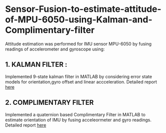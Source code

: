 # Sensor-Fusion-to-estimate-attitude-of-MPU-6050-using-Kalman-and-Complimentary-filter

Attitude estimation was performed for IMU sensor MPU-6050 by fusing readings of accelerometer and gyroscope using:

## 1. KALMAN FILTER :
   Implemented 9-state kalman filter in MATLAB by considering error state models for orientation,gyro offset and linear accceleration. Detailed report [here](https://github.com/adarsh2798/Sensor-Fusion-to-estimate-attitude-of-MPU-6050-using-Kalman-and-Complimentary-filter/blob/main/Experiment_3/report/kalman/ee615_exp3b.pdf)
## 2. COMPLIMENTARY FILTER
Implemented a quaternion based Complimentary Filter in MATLAB to estimate orientation of IMU by fusing acceleormeter and gyro readings. Detailed report [here]()


